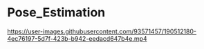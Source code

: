 # Pose_Estimation
https://user-images.githubusercontent.com/93571457/190512180-4ec76197-5d7f-423b-b942-eedacd647b4e.mp4
